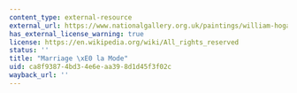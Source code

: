 ```yaml
---
content_type: external-resource
external_url: https://www.nationalgallery.org.uk/paintings/william-hogarth-marriage-a-la-mode-1-the-marriage-settlement
has_external_license_warning: true
license: https://en.wikipedia.org/wiki/All_rights_reserved
status: ''
title: "Marriage \xE0 la Mode"
uid: ca8f9387-4bd3-4e6e-aa39-8d1d45f3f02c
wayback_url: ''
---
```

